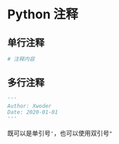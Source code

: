 # Python 注释

## 单行注释


```python
# 注释内容
```

## 多行注释

```python
'''
Author: Xwoder
Date: 2020-01-01
'''
```

既可以是单引号`'`，也可以使用双引号`"`

